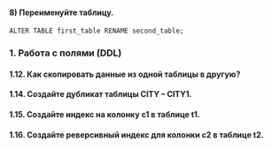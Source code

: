 #### 8) Переименуйте таблицу.
```ALTER TABLE first_table RENAME second_table;```

### 1. Работа с полями (DDL)
#### 1.12. Как скопировать данные из одной таблицы в другую?
#### 1.14. Создайте дубликат таблицы CITY – CITY1.
#### 1.15. Создайте индекс на колонку c1 в таблице t1.
#### 1.16. Создайте реверсивный индекс для колонки c2 в таблице t2.